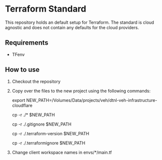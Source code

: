 # Terraform Standard

This repository holds an default setup for Terraform. The standard is cloud agnostic and does not contain any defaults for the cloud providers.

## Requirements

- TFenv

## How to use

1. Checkout the repository
2. Copy over the files to the new project using the following commands:

    export NEW_PATH=/Volumes/Data/projects/veh/dtnl-veh-infrastructure-cloudflare

    cp -r ./* $NEW_PATH

    cp -r ./.gitignore $NEW_PATH

    cp -r ./.terraform-version $NEW_PATH

    cp -r ./.terraformignore $NEW_PATH


3. Change client workspace names in envs/*/main.tf